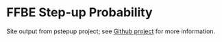 # FFBE Step-up Probability

Site output from pstepup project; see [Github project](https://github.com/ffbesp/pstepup) for more information.
